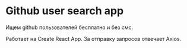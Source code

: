 # Github user search app

Ищем github пользователей бесплатно и без смс.

Работает на Create React App. За отправку запросов отвечает Axios.

